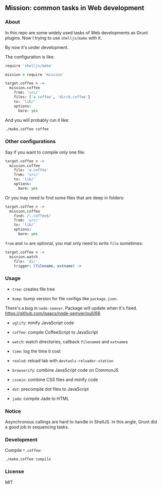 
Mission: common tasks in Web development
------

### About

In this repo are some widely used tasks of Web developments as Grunt plugins.
Now I trying to use `shelljs/make` with it.

By now it's under development.

The configuration is like:

```coffee
require 'shelljs/make'

mission = require 'mission'

target.coffee = ->
  mission.coffee
    from: 'src/'
    files: ['a.coffee', 'dir/b.coffee']
    to: 'lib/'
    options:
      bare: yes
```

And you will probably run it like:

```bash
./make.coffee coffee
```

### Other configurations

Say if you want to compile only one file:

```coffee
target.coffee = ->
  mission.coffee
    file: 'a.coffee'
    from: 'src/'
    to: 'lib/'
    options:
      bare: yes
```

Or you may need to find some files that are deep in folders:

```coffee
target.coffee = ->
  mission.coffee
    find: /\.coffee$/
    from: 'src/'
    to: 'lib/'
    options:
      bare: yes
```

`from` and `to` are optional, you mat only need to write `file` sometimes:

```coffee
target.coffee = ->
  mission.watch
    file: 'dir'
    trigger: (filename, extname) ->
```

### Usage

* `tree`: creates file tree

* `bump`: bump version for file configs like `package.json`.

There's a bug in `node-semver`. Package will update when it's fixed.
https://github.com/isaacs/node-semver/pull/66

* `uglify`: minify JavaScript code

* `coffee`: compile CoffeeScript to JavaScript

* `watch`: watch directories, callback `filename`s and `extname`s

* `time`: log the time it cost

* `realod`: reload tab with `devtools-reloader-station`

* `browserify`: combine JavaScript code on CommonJS

* `cssmin`: combine CSS files and minify code

* `dot`: precompile dot files to JavaScript

* `jade`: compile Jade to HTML

### Notice

Asynchronous callings are hard to handle in ShellJS.
In this angle, Grunt did a good job in sequencing tasks.

### Development

Compile `*.coffee`:

```
./make.coffee compile
```

### License

MIT